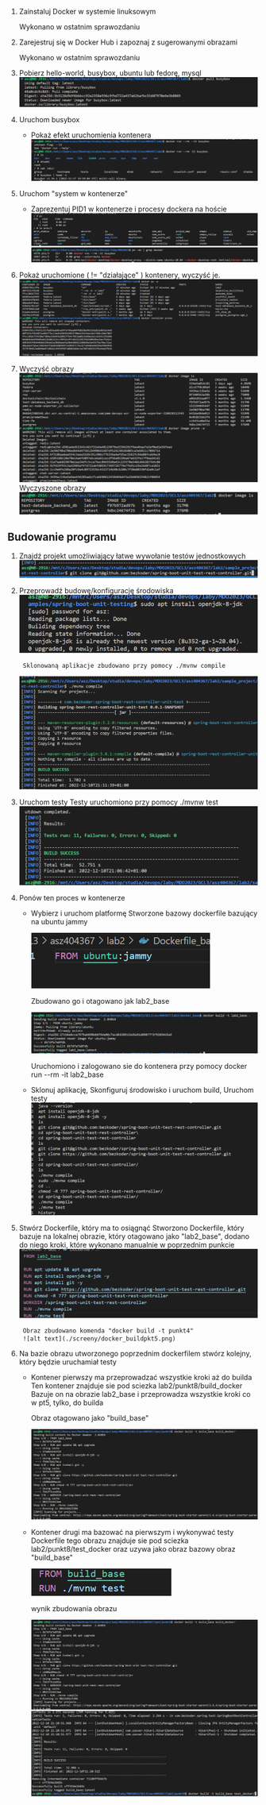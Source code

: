 1. Zainstaluj Docker w systemie linuksowym

    Wykonano w ostatnim sprawozdaniu
2. Zarejestruj się w Docker Hub i zapoznaj z sugerowanymi obrazami

    Wykonano w ostatnim sprawozdaniu
3. Pobierz hello-world, busybox, ubuntu lub fedorę, mysql
    ![alt text](./screeny/busyboxpull.png)
4. Uruchom busybox
   - Pokaż efekt uruchomienia kontenera
        ![alt text](./screeny/uruchombusybox.png)
5. Uruchom "system w kontenerze"
   - Zaprezentuj PID1 w kontenerze i procesy dockera na hoście
        ![alt text](./screeny/pid1_in_busybox.png)
        ![alt text](./screeny/procesy_dockera_host.png)
6. Pokaż uruchomione ( != "działające" ) kontenery, wyczyść je.
        ![alt text](./screeny/prune_containers.png)
7. Wyczyść obrazy
        ![alt text](./screeny/prune_images.png)
        Wyczyszone obrazy
        ![alt text](./screeny/pruned_images.png)




## Budowanie programu
1. Znajdź projekt umożliwiający łatwe wywołanie testów jednostkowych
        ![alt text](./screeny/sample_project.png)
2. Przeprowadź budowę/konfigurację środowiska
        ![alt text](./screeny/installjdk8.png)

        Sklonowaną aplikacje zbudowano przy pomocy ./mvnw compile

    ![alt text](./screeny/mvwn-build.png)

3. Uruchom testy
        Testy uruchomiono przy pomocy ./mvnw test
        ![alt text](./screeny/unit-test-local.png)
4. Ponów ten proces w kontenerze
   - Wybierz i uruchom platformę
        Stworzone bazowy dockerfile bazujący na ubuntu jammy

        ![alt text](./screeny/dockerfile_base.png)

        Zbudowano go i otagowano jak lab2_base

        ![alt text](./screeny/base_img.png)

     Uruchomiono i zalogowano sie do kontenera przy pomocy
        docker run --rm -it lab2_base
   - Sklonuj aplikację, Skonfiguruj środowisko i uruchom build, Uruchom testy
        ![alt text](./screeny/punkt4_history.png)
5. Stwórz Dockerfile, który ma to osiągnąć
    Stworzono Dockerfile, który bazuje na lokalnej obrazie, który otagowano jako "lab2_base", dodano do niego kroki, które wykonano manualnie w poprzednim punkcie
        ![alt text](./screeny/dockerfile.png)

        Obraz zbudowano komenda "docker build -t punkt4"
        ![alt text](./screeny/docker_buildpkt5.png)

7. Na bazie obrazu utworzonego poprzednim dockerfilem stwórz kolejny, który będzie uruchamiał testy
 	* Kontener pierwszy ma przeprowadzać wszystkie kroki aż do builda
        Ten kontener znajduje sie pod sciezka lab2/punkt8/build_docker
        Bazuje on na obrazie lab2_base i przeprowadza wszystkie kroki co w pt5, tylko, do builda
        
        Obraz otagowano jako "build_base" 

        ![alt text](./screeny/dockerbuidlbase.png)

	* Kontener drugi ma bazować na pierwszym i wykonywać testy
        Dockerfile tego obrazu znajduje sie pod sciezka lab2/punkt8/test_docker
        oraz uzywa jako obraz bazowy obraz "build_base"

        ![alt text](./screeny/test_base_dockerfile.png)

        wynik zbudowania obrazu

        ![alt text](./screeny/dockerbuidlbase.png)
        ![alt text](./screeny/build_test_result.png)




